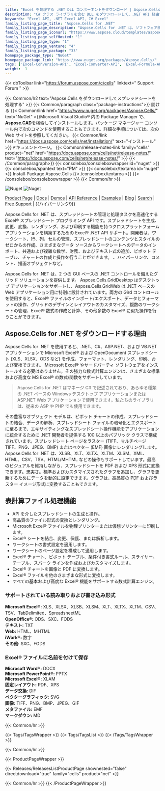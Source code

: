 ```yaml
---
title: "Excel を処理する .NET DLL コンポーネントをダウンロード | Aspose.Cells"
description: "C# クラス ライブラリを含む DLL をダウンロードして、.NET API 経由で MS Excel® および OpenOffice® スプレッドシートを作成、変更、レンダリング、印刷します。 DOCX、PPTX、PDF、XPS に変換します。"
keywords: "Excel API, .NET Excel API, C# Excel"
family_listing_page_title: "Aspose.Cells for .NET"
family_listing_page_description: "Aspose.Cells for .NET は、ソフトウェア開発者が独自のアプリケーション内からスプレッドシート ファイルを操作および変換できるようにする Excel スプレッドシート プログラミング API です。 API と GUI コントロールの組み合わせ - Aspose.Cells for .NET は、スプレッドシートの処理と変換タスクを高速化します。"
family_listing_page_iconurl: "https://www.aspose.cloud/templates/aspose/App_Themes/V3/images/cells/272x272/aspose_cells-for-net.png"
family_listing_page_selfHosted: "1"
family_listing_page_type: "1"
family_listing_page_venture: "4"
family_listing_page_package: "33"
homepage_package_type: "NuGet"
homepage_package_link: "https://www.nuget.org/packages/Aspose.Cells/"
tags: ['Excel-Conversion-API', 'Excel-Converter-API', 'Excel-Formula-API', 'Excel-Library', 'Excel-to-BMP', 'Excel-to-DOCX', 'Excel-to-EMF', 'Excel-to-GIF', 'Excel-to-HTML', 'Excel-to-Image', 'Excel-to-JPEG', 'Excel-to-JPG', 'Excel-to-Markdown', 'Excel-to-MD', 'Excel-to-MHTML', 'Excel-to-PDF', 'Excel-to-PDFA', 'Excel-to-PNG', 'Excel-to-PPTX', 'Excel-to-SVG', 'Excel-to-TIFF', 'Excel-to-XPS', 'XLS-to-PDF', 'XLS-to-XLSX', 'XLS-to-XPS', 'XLSX-to-DOCX', 'XLSX-to-HTML', 'XLSX-to-Markdown', 'XLSX-to-MD', 'XLSX-to-MHTML', 'XLSX-to-PDF', 'XLSX-to-PPTX']
weight:  1
---
```


{{< dbToolbar link="https://forum.aspose.com/c/cells" linktext=" Support Forum " >}}

{{< Common/h2 text="Aspose.Cells をダウンロードしてスプレッドシートを処理する"  >}}
{{< Common/paragraph class="package-instructions">}}
開ける
{{< Common/link href="https://www.nuget.org/packages/Aspose.Cells/" text="NuGet"  >}}Microsoft Visual Studio® 内の Package Manager で、 <b>Aspose.CAD</b>を検索してインストールします。パッケージ マネージャー コンソール内で次のコマンドを使用することもできます。詳細な手順については、次の Web サイトを参照してください。
{{< Common/link href="https://docs.aspose.com/cells/net/installation/" text="インストール"  >}}ドキュメントページ。
{{< Common/release-notes-link family="cells" product="net" href="https://docs.aspose.com/cells/net/release-notes/" text="https://docs.aspose.com/cells/net/release-notes/"  >}}
{{< /Common/paragraph>}}
{{< consolebox/consoleboxwrapper id="nuget" >}}
       {{< consolebox/spantext text="PM" >}}
       {{< consolebox/textarea id="nuget" >}} Install-Package Aspose.Cells {{< /consolebox/textarea >}}
{{< /consolebox/consoleboxwrapper >}}
{{< Common/hr >}}

![Nuget](https://img.shields.io/nuget/v/Aspose.Cells) ![Nuget](https://img.shields.io/nuget/dt/Aspose.Cells?label=nuget%20downloads)

[Product Page](https://products.aspose.com/cells/net/) | [Docs](https://docs.aspose.com/cells/net/) | [Demos](https://products.aspose.app/cells/family) | [API Reference](https://reference.aspose.com/cells/net/) | [Examples](https://github.com/aspose-cells/Aspose.Cells-for-.NET) | [Blog](https://blog.aspose.com/category/cells/) | [Search](https://search.aspose.com/) | [Free Support](https://forum.aspose.com/c/cells) | {{ハイパーリンク9}}

Aspose.Cells for .NET は、スプレッドシートの管理と処理タスクを高速化する Excel® スプレッドシート プログラミング API です。スプレッドシートを生成、変更、変換、レンダリング、および印刷する機能を持つクロスプラットフォーム アプリケーションを構築するための Excel® .NET API サポート。開発者は、ワークシート、行、列、セルの管理、スプレッドシートのコンテンツとスタイルのゼロからの作成、さまざまなデータ ソースからワークシートへのデータのインポート、共通および複雑な数学、財務、およびテキスト式の追加、ピボット テーブル、チャートの作成と操作を行うことができます。 、ハイパーリンク、コメント、描画オブジェクトなど。

Aspose.Cells for .NET は、2 つの GUI ベースの .NET コントロールを備えたグリッド ソリューションを提供します。 Aspose.Cells.GridDesktop はデスクトップ アプリケーションをサポートし、Aspose.Cells.GridWeb は .NET ベースの Web アプリケーション用に特別に設計されています。両方の Gird コントロールを使用すると、Excel® ファイルのインポート/エクスポート、データとフォーマットの操作、グリッドのデザインとレイアウトのカスタマイズ、複数のワークシートの管理、Excel® 数式の作成と計算、その他多数の Excel® に似た操作を行うことができます。

## Aspose.Cells for .NET をダウンロードする理由

Aspose.Cells for .NET を使用すると、.NET、C#、ASP.NET、および VB.NET アプリケーションで Microsoft Excel® および OpenDocument スプレッドシート (XLS、XLSX、ODS など) を作成、フォーマット、レンダリング、印刷、および変換できます。 Microsoft Excel® やサードパーティ ソフトウェアをインストールする必要はありません。その強力な数式計算エンジンは、さまざまな標準および高度な MS Excel® の数式/関数をサポートしています。

> Aspose.Cells for .NET はマネージ C# で記述されており、あらゆる種類の .NET ベースの Windows デスクトップ アプリケーションまたは ASP.NET Web アプリケーションで使用できます。私たちのライブラリは、従来の ASP や PHP でも使用できます。

その豊富なオブジェクト モデルは、ピボット チャートの作成、スプレッドシートの結合、データの解析、スプレッドシート ファイルの暗号化とエクスポートに至るまで、エキサイティングなスプレッドシート操作機能をアプリケーションに統合するために .NET 開発者を提供する 100 以上のパブリック クラスで構成されています。スプレッドシート ページをラスター (TIFF、マルチページ TIFF、PNG、JPEG、BMP) またはベクター (EMF) 画像にレンダリングします。 Aspose.Cells for .NET は、XLSB、XLT、XLTX、XLTM、XLSM、XML、HTML、CSV、TSV、HTML/MHTML などの操作もサポートしています。最高のビジュアルを維持しながら、スプレッドシートを PDF および XPS 形式に変換できます。忠実さ。標準およびカスタマイズされたグラフを追加し、グラフを更新するためにデータを動的に設定できます。グラフは、高品質の PDF およびラスター イメージ形式に変換することもできます。

## 表計算ファイル処理機能

- API を介したスプレッドシートの生成と操作。
- 高品質のファイル形式の変換とレンダリング。
- Microsoft Excel® ファイルを物理プリンターまたは仮想プリンターに印刷します。
- Excel® シートを結合、変更、保護、または解析します。
- ワークシートの書式設定を適用します。
- ワークシートのページ設定を構成して適用します。
- Excel® チャート、ピボット テーブル、条件付き書式ルール、スライサー、テーブル、スパーク ラインを作成およびカスタマイズします。
- Excel® チャートを画像と PDF に変換します。
- Excel® ファイルを他のさまざまな形式に変換します。
- すべての基本および高度な Excel® 機能をサポートする数式計算エンジン。

### サポートされている読み取りおよび書き込み形式

**Microsoft Excel®:** XLS、XLSX、XLSB、XLSM、XLT、XLTX、XLTM、CSV、TSV、TabDelimited、SpreadsheetML\
**OpenOffice®:** ODS、SXC、FODS\
**テキスト:** TXT\
**Web:** HTML、MHTML\
**iWork®:** 数字\
**その他:** SXC、FODS

### Excel® ファイルに名前を付けて保存

**Microsoft Word®:** DOCX\
**Microsoft PowerPoint®:** PPTX\
**Microsoft Excel®:** XLAM\
**固定レイアウト:** PDF、XPS\
**データ交換:** DIF\
**ベクターグラフィック:** SVG\
**画像:** TIFF、PNG、BMP、JPEG、GIF\
**メタファイル:** EMF\
**マークダウン:** MD

{{< Common/hr >}}

{{< Tags/TagsWrapper >}}
 {{< Tags/TagsList >}}
{{< /Tags/TagsWrapper >}}

{{< Common/hr >}}

{{< ProductPageWrapper >}}
<!-- ReleasesListProductPage-->
   {{< Releases/ReleasesListProductPage shownested="false"  directdownload="true" family="cells" product="net" >}}
<!-- /ReleasesListProductPage-->
{{< Common/hr >}}
{{< /ProductPageWrapper >}}

